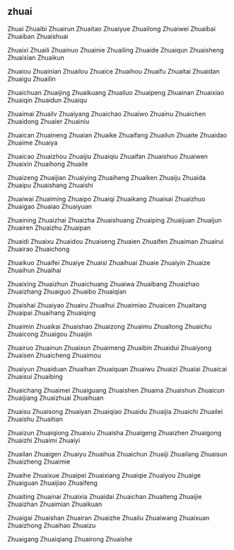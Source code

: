 zhuai
---

Zhuai Zhuaibi Zhuairun Zhuaitao Zhuaiyue Zhuailong Zhuaiwei Zhuaibai Zhuaiban Zhuaishuai

Zhuaixi Zhuaili Zhuainuo Zhuainie Zhuailing Zhuaide Zhuaiqun Zhuaisheng Zhuaixian Zhuaikun

Zhuaiou Zhuainian Zhuailou Zhuaice Zhuaihou Zhuaifu Zhuaitai Zhuaidan Zhuaigu Zhuailin

Zhuaichuan Zhuaijing Zhuaikuang Zhuailuo Zhuaipeng Zhuainan Zhuaixiao Zhuaiqin Zhuaidun Zhuaiqu

Zhuaimai Zhuailv Zhuaiyang Zhuaichao Zhuaiwo Zhuainu Zhuaichen Zhuaidong Zhuaier Zhuainiu

Zhuaican Zhuaineng Zhuaian Zhuaike Zhuaifang Zhuailun Zhuaite Zhuaidao Zhuaime Zhuaiya

Zhuaicao Zhuaizhou Zhuaijiu Zhuaiqiu Zhuaifan Zhuaishuo Zhuaiwen Zhuaixin Zhuaihong Zhuaile

Zhuaizeng Zhuaijian Zhuaiying Zhuaiheng Zhuaiken Zhuaiju Zhuaida Zhuaipu Zhuaishang Zhuaishi

Zhuaiwai Zhuaiming Zhuaipo Zhuaiqi Zhuaikang Zhuaisai Zhuaizhuo Zhuaigao Zhuaiao Zhuaiyuan

Zhuaining Zhuaizhai Zhuaizha Zhuaishuang Zhuaiping Zhuaijuan Zhuaijun Zhuairen Zhuaizhu Zhuaipan

Zhuaidi Zhuaixu Zhuaidou Zhuaiseng Zhuaien Zhuaifen Zhuaiman Zhuairui Zhuairao Zhuaichong

Zhuaikuo Zhuaifei Zhuaiye Zhuaisi Zhuaihuai Zhuaie Zhuaiyin Zhuaize Zhuaihun Zhuaihai

Zhuaixing Zhuaizhun Zhuaichuang Zhuaiwa Zhuaibang Zhuaizhao Zhuaizhang Zhuaiguo Zhuaibo   Zhuaiqian

Zhuaishai Zhuaiyao Zhuairu Zhuaihui Zhuaimiao Zhuaicen Zhuaitang Zhuaipai Zhuaihang Zhuaiqing

Zhuaimin Zhuaikai Zhuaishao Zhuaizong Zhuaimu Zhuaitong Zhuaichu Zhuaicong Zhuaigou Zhuaijin

Zhuairuo Zhuainun Zhuaixun Zhuaimeng Zhuaibin Zhuaidui Zhuaiyong Zhuaisen Zhuaicheng Zhuaimou

Zhuaiyun Zhuaiduan Zhuaihan Zhuaiquan Zhuaiwu Zhuaizi Zhuaiai Zhuaicai Zhuaisui Zhuaibing

Zhuaichang Zhuaimei Zhuaiguang Zhuaishen Zhuaina Zhuaishun Zhuaicun Zhuaijiang Zhuaizhuai Zhuaihuan

Zhuaisu Zhuaisong Zhuaiyan Zhuaiqiao Zhuaidu Zhuaijia Zhuaichi Zhuailei Zhuaishu Zhuaitian

Zhuaizun Zhuaiqiong Zhuaixiu Zhuaisha Zhuaigeng Zhuaizhen Zhuaigong Zhuaizhi Zhuaimi Zhuaiyi

Zhuailan Zhuaigen Zhuaiyu Zhuaihua Zhuaichun Zhuaiji Zhuailang Zhuaisun Zhuaizheng Zhuaimie

Zhuaihe Zhuaixue Zhuaipei Zhuaixiang Zhuaiqie Zhuaiyou Zhuaige Zhuaiguan Zhuaijiao Zhuaifeng

Zhuaiting Zhuainai Zhuaixia Zhuaidai Zhuaichan Zhuaiteng Zhuaijie Zhuaizhan Zhuaimian Zhuaikuan

Zhuaigai Zhuaishan Zhuairan Zhuaizhe Zhuailu Zhuaiwang Zhuaixuan Zhuaizhong Zhuaihao Zhuaizu

Zhuaigang Zhuaiqiang Zhuairong Zhuaishe 
